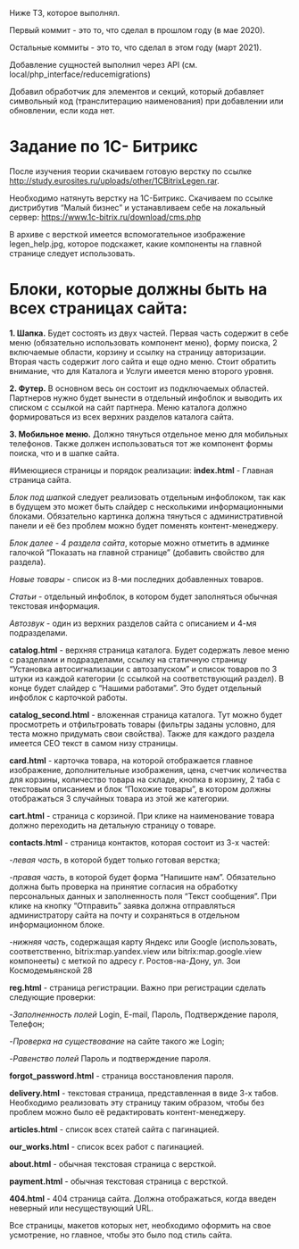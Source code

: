 Ниже ТЗ, которое выполнял. 

Первый коммит - это то, что сделал в прошлом году (в мае 2020).

Остальные коммиты - это то, что сделал в этом году (март 2021).

Добавление сущностей выполнил через API (см. local/php_interface/reducemigrations)

Добавил обработчик для элементов и секций, который добавляет символьный код (транслитерацию наименования) при добавлении или обновлении, если кода нет.


Задание по 1С- Битрикс
===============
После изучения теории скачиваем готовую верстку по ссылке http://study.eurosites.ru/uploads/other/1CBitrixLegen.rar. 

Необходимо натянуть верстку на 1С-Битрикс. Скачиваем по ссылке дистрибутив “Малый бизнес” и устанавливаем себе на локальный сервер: https://www.1c-bitrix.ru/download/cms.php

В архиве с версткой имеется вспомогательное изображение legen_help.jpg, которое подскажет, какие компоненты на главной странице следует использовать.  

# Блоки, которые должны быть на всех страницах сайта:
**1. Шапка.** Будет состоять из двух частей. 
Первая часть содержит в себе меню (обязательно использовать компонент меню), форму поиска, 2 включаемые области, корзину и ссылку на страницу авторизации. 
Вторая часть содержит лого сайта и еще одно меню. Стоит обратить внимание, что для Каталога и Услуги имеется меню второго уровня.

**2. Футер.** В основном весь он состоит из подключаемых областей. Партнеров нужно будет вынести в отдельный инфоблок и выводить их списком с ссылкой на сайт партнера. Меню каталога должно формироваться из всех верхних разделов каталога сайта.

**3. Мобильное меню.** Должно тянуться отдельное меню для мобильных телефонов. Также должен использоваться тот же компонент формы поиска, что и в шапке сайта.

#Имеющиеся страницы и порядок реализации:
**index.html** - Главная страница сайта. 

_Блок под шапкой_ следует реализовать отдельным инфоблоком, так как в будущем это может быть слайдер с несколькими информационными блоками. Обязательно картинка должна тянуться с административной панели и её без проблем можно будет поменять контент-менеджеру.

_Блок далее - 4 раздела сайта_, которые можно отметить в админке галочкой “Показать на главной странице” (добавить свойство для раздела).

_Новые товары_ - список из 8-ми последних добавленных товаров.

_Статьи_ - отдельный инфоблок, в котором будет заполняться обычная текстовая информация.

_Автозвук_ - один из верхних разделов сайта с описанием и 4-мя подразделами.

**catalog.html** - верхняя страница каталога. Будет содержать левое меню с разделами и подразделами, ссылку на статичную страницу “Установка автосигнализации с автозапуском” и список товаров по 3 штуки из каждой категории (с ссылкой на соответствующий раздел). В конце будет слайдер с “Нашими работами”. Это будет отдельный инфоблок с карточкой работы.

**catalog_second.html** - вложенная страница каталога. Тут можно будет просмотреть и отфильтровать товары (фильтры заданы условно, для теста можно придумать свои свойства). Также для каждого раздела имеется СЕО текст в самом низу страницы.

**card.html** - карточка товара, на которой отображается главное изображение, дополнительные изображения, цена, счетчик количества для корзины, количество товара на складе, кнопка в корзину, 2 таба с текстовым описанием и блок “Похожие товары”, в котором должны отображаться 3 случайных товара из этой же категории.

**cart.html** - страница с корзиной. При клике на наименование товара должно переходить на детальную страницу о товаре.

**contacts.html** - страница контактов, которая состоит из 3-х частей:

-_левая часть_, в которой будет только готовая верстка;

-_правая часть_, в которой будет форма “Напишите нам”. Обязательно должна быть проверка на принятие согласия на обработку персональных данных и заполненность поля “Текст сообщения”. При клике на кнопку “Отправить” заявка должна отправляться администратору сайта на почту и сохраняться в отдельном информационном блоке.

-_нижняя часть_, содержащая карту Яндекс или Google (использовать, соответственно, bitrix:map.yandex.view или bitrix:map.google.view компонееты) с меткой по адресу г. Ростов-на-Дону, ул. Зои Космодемьянской 28

**reg.html** - страница регистрации. Важно при регистрации сделать следующие проверки:

-_Заполненность полей_ Login, E-mail, Пароль, Подтверждение пароля, Телефон;

-_Проверка на существование_ на сайте такого же Login;

-_Равенство полей_ Пароль и подтверждение пароля.

**forgot_password.html** - страница восстановления пароля.

**delivery.html** - текстовая страница, представленная в виде 3-х табов. Необходимо реализовать эту страницу таким образом, чтобы без проблем можно было её редактировать контент-менеджеру.

**articles.html** - список всех статей сайта с пагинацией. 

**our_works.html** - список всех работ с пагинацией.

**about.html** - обычная текстовая страница с версткой.

**payment.html** - обычная текстовая страница с версткой.

**404.html** - 404 страница сайта. Должна отображаться, когда введен неверный или несуществующий URL.

Все страницы, макетов которых нет, необходимо оформить на свое усмотрение, но главное, чтобы это было под стиль сайта.

